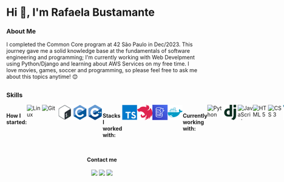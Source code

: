 <h1 align="left">Hi 👋, I'm Rafaela Bustamante</h1>

### About Me
I completed the Common Core program at 42 São Paulo in Dec/2023. This journey gave me a solid knowledge base at the fundamentals of software engineering and programming;
I'm currently working with Web Develpment using Python/Django and learning about AWS Services on my free time. I love movies, games, soccer and programming, so please feel
free to ask me about this topics anytime! 😊

##

### Skills


<div style="display: flex" align="left">

<h4>How I started:</h4>
<img alt="Linux" width="40" height="40" src="https://cdn.jsdelivr.net/gh/devicons/devicon/icons/linux/linux-plain.svg">
<img alt="Git" width="40" height="40" src="https://cdn.jsdelivr.net/gh/devicons/devicon/icons/git/git-plain.svg">
<img alt="Bash" width="40" height="40" src="https://github.com/devicons/devicon/blob/v2.16.0/icons/bash/bash-original.svg">
<img alt="C" width="40" height="40" src="https://github.com/devicons/devicon/blob/v2.16.0/icons/c/c-original.svg">
<img alt="CPP" width="40" height="40" src="https://github.com/devicons/devicon/blob/v2.16.0/icons/cplusplus/cplusplus-original.svg">

<h4>Stacks I worked with:</h4>
<img alt="TypeScript" width="40" height="40" src="https://github.com/devicons/devicon/blob/v2.16.0/icons/typescript/typescript-original.svg">
<img alt="NestJS" width="40" height="40" src="https://github.com/devicons/devicon/blob/v2.16.0/icons/nestjs/nestjs-original.svg">
<img alt="DynamoDB" width="40" height="40" src="https://github.com/devicons/devicon/blob/v2.16.0/icons/dynamodb/dynamodb-original.svg">
<img alt="Docker" width="40" height="40" src="https://github.com/devicons/devicon/blob/v2.16.0/icons/docker/docker-plain.svg">

<h4>Currently working with:</h4>
<img alt="Python" width="40" height="40" src="https://cdn.jsdelivr.net/gh/devicons/devicon/icons/python/python-plain.svg">
<img alt="Django" width="40" height="40" src="https://github.com/devicons/devicon/blob/v2.16.0/icons/django/django-plain.svg">
<img alt="JavaScript" width="40" height="40" src="https://cdn.jsdelivr.net/gh/devicons/devicon/icons/javascript/javascript-plain.svg">
<img alt="HTML 5" width="40" height="40" src="https://cdn.jsdelivr.net/gh/devicons/devicon/icons/html5/html5-plain-wordmark.svg">
<img alt="CSS 3" width="40" height="40" src="https://cdn.jsdelivr.net/gh/devicons/devicon/icons/css3/css3-plain-wordmark.svg">
<img alt="MySQL" width="40" height="40" src="https://github.com/devicons/devicon/blob/v2.16.0/icons/mysql/mysql-original.svg">

</div>


##

<div align="center">
<h4>Contact me</h4>
<a href="https://www.linkedin.com/in/rafaela-bustamante-de-miranda-0b84081bb/" target="_blank"><img src="https://img.shields.io/badge/-LinkedIn-%230077B5?style=for-the-badge&logo=linkedin&logoColor=white" target="_blank"></a> 
<a href="https://instagram.com/rafaelabdm" target="_blank"><img src="https://img.shields.io/badge/-Instagram-%23E4405F?style=for-the-badge&logo=instagram&logoColor=white" target="_blank"></a>
<a href = "mailto:rafaelabdm@gmail.com"><img src="https://img.shields.io/badge/-Gmail-%23333?style=for-the-badge&logo=gmail&logoColor=white" target="_blank"></a>

